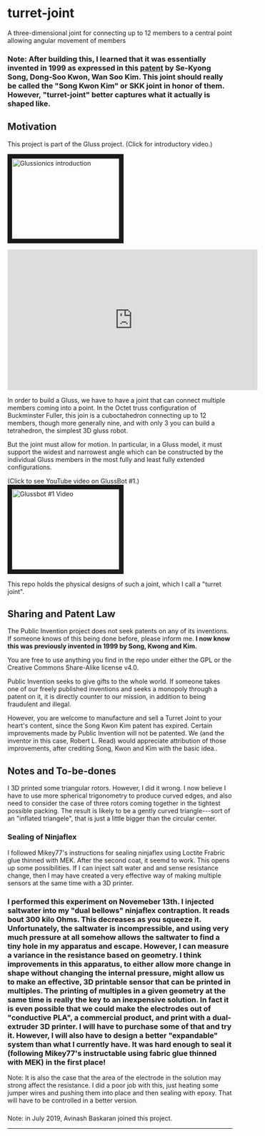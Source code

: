 # turret-joint
A three-dimensional joint for connecting up to 12 members to a central point allowing angular movement of members

### Note: After building this, I learned that it was essentially invented in 1999 as expressed in this [patent](https://patents.google.com/patent/US20010002964A1/en) by Se-Kyong Song, Dong-Soo Kwon, Wan Soo Kim. This joint should really be called the "Song Kwon Kim" or SKK joint in honor of them.  However, "turret-joint" better captures what it actually is shaped like.

## Motivation

This project is part of the Gluss project. (Click for introductory video.)

<a href="http://www.youtube.com/watch?feature=player_embedded&v=cpzPVwBoE_4
" target="_blank"><img src="http://img.youtube.com/vi/cpzPVwBoE_4/0.jpg"
alt="Glussionics introduction" width="240" height="180" border="10" /></a>

<iframe width="560" height="315" src="https://www.youtube.com/embed/cpzPVwBoE_4?list=PL9nAioXQFlE7_1zlxAb6CpyUpH4s4bhc8" frameborder="0" allowfullscreen></iframe>

In order to build a Gluss, we have to have a joint that can connect multiple members coming into a point.  In the Octet truss
configuration of Buckminster Fuller, this join is a cuboctahedron connecting up to 12 members, though more generally nine,
and with only 3 you can build a tetrahedron, the simplest 3D gluss robot.

But the joint must allow for motion.  In particular, in a Gluss model, it must support the widest and narrowest angle which
can be constructed by the individual Gluss members in the most fully and least fully extended configurations.

(Click to see YouTube video on GlussBot #1.)
<a href="http://www.youtube.com/watch?feature=player_embedded&v=SXRqqOAzkWg
" target="_blank"><img src="http://img.youtube.com/vi/SXRqqOAzkWg/0.jpg"
alt="Glussbot #1 Video" width="240" height="180" border="10" /></a>



This repo holds the physical designs of such a joint, which I call a "turret joint".

## Sharing and Patent Law

The Public Invention project does not seek patents on any of its inventions.
If someone knows of this being done before, please inform me. **I now know this was previously invented in 1999 by Song, Kwong and Kim.**

You are free to use anything you find in the repo under either the GPL or the Creative Commons Share-Alike license v4.0.

Public Invention seeks to give gifts to the whole world. If someone takes one of our freely published inventions and seeks a monopoly through a patent on it, it is directly counter to our mission, in addition to being fraudulent and illegal.

However, you are welcome to manufacture and sell a Turret Joint to your heart's content, since the Song Kwon Kim patent has expired. Certain improvements made by Public Invention will not be patented. We (and the inventor in this case, Robert L. Read) would appreciate attribution of those improvements, after crediting Song, Kwon and Kim with the basic idea..

## Notes and To-be-dones

I 3D printed some triangular rotors. However, I did it wrong.  I now believe I have to use more spherical trigonometry to produce curved edges, and also need to consider the case of three rotors coming together in the tightest possible packing. The result is likely to be a gently curved triangle---sort of an "inflated triangele", that is just a little bigger than the circular center.

### Sealing of Ninjaflex

I followed Mikey77's instructions for sealing ninjaflex using Loctite Frabric glue thinned with MEK. After the second coat, it seemd to work.  This opens up some possibilities. If I can inject salt water and and sense resistance change, then I may have created a very effective way of making multiple sensors at the same time with a 3D printer.

### I performed this experiment on Novemeber 13th.  I injected saltwater into my "dual bellows" ninjaflex contraption.  It reads bout 300 kilo Ohms.  This decreases as you squeeze it.  Unfortunately, the saltwater is incompressible, and using very much pressure at all somehow allows the saltwater to find a tiny hole in my apparatus and escape.  However, I can measure a variance in the resistance based on geometry.  I think improvements in this apparatus, to either allow more change in shape without changing the internal pressure, might allow us to make an effective, 3D printable sensor that can be printed in multiples. The printing of multiples in a given geometry at the same time is really the key to an inexpensive solution.  In fact it is even possible that we could make the electrodes out of "conductive PLA", a commercial product, and print with a dual-extruder 3D printer.  I will have to purchase some of that and try it.  However, I will also have to design a better "expandable" system than what I currently have.  It was hard enough to seal it (following Mikey77's instructable using fabric glue thinned with MEK) in the first place!

Note: It is also the case that the area of the electrode in the solution may strong affect the resistance.  I did a poor job with this, just heating some jumper wires and pushing them into place and then sealing with epoxy.  That will have to be controlled in a better version.

###

Note: in July 2019, Avinash Baskaran joined this project.

----
